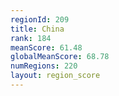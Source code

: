 ```yaml
---
regionId: 209
title: China
rank: 184
meanScore: 61.48
globalMeanScore: 68.78
numRegions: 220
layout: region_score
---
```

